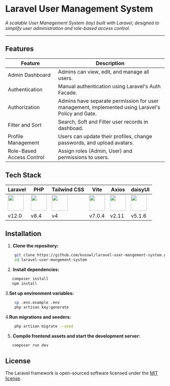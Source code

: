 
# Laravel User Management System

*A scalable User Management System (toy) built with Laravel, designed to simplify user administration and role-based access control.*

---

## Features

| Feature                   | Description                                                                                       |
|---------------------------|---------------------------------------------------------------------------------------------------|
| Admin Dashboard           | Admins can view, edit, and manage all users.                                                      |
| Authentication            | Manual authentication using Laravel's Auth Facade.                                                |
| Authorization             | Admins have separate permission for user management, implemented using Laravel's Policy and Gate. |
| Filter and Sort           | Search, Soft and Filter user records in dashboad.                                                 |
| Profile Management        | Users can update their profiles, change passwords, and upload avatars.                            |
| Role-Based Access Control | Assign roles (Admin, User) and permissions to users.                                              |

## Tech Stack



| Laravel      | PHP         | Tailwind CSS | Vite        | Axios       | daisyUI |
|--------------|-------------|--------------|-------------|-------------|---------|
| <img src="https://cdn.jsdelivr.net/gh/devicons/devicon@latest/icons/laravel/laravel-original.svg" width="50" height="50" /> | <img src="https://cdn.jsdelivr.net/gh/devicons/devicon@latest/icons/php/php-original.svg" width="50" height="50" /> | <img src="https://cdn.jsdelivr.net/gh/devicons/devicon@latest/icons/tailwindcss/tailwindcss-original.svg" width="50" height="50" /> | <img src="https://cdn.jsdelivr.net/gh/devicons/devicon@latest/icons/vitejs/vitejs-original.svg" width="50" height="50" /> | <img src="https://cdn.jsdelivr.net/gh/devicons/devicon@latest/icons/axios/axios-plain.svg" width="50" height="50" /> | <img src="https://img.daisyui.com/images/daisyui/mark-static.svg" width="50" height="50" /> |
| v12.0        | v8.4       | v4        | v7.0.4       | v2.11        | v5.1.6   |

## Installation

1. **Clone the repository:**
```bash
    git clone https://github.com/kusowl/laravel-user-mangement-system.git
    cd laravel-user-mangement-system
```
   
2. **Install dependencies:**
```bash
   composer install
   npm install
```
   
3.**Set up environment variables:**
   
```bash
    cp .env.example .env
    php artisan key:generate
```
    
4.**Run migrations and seeders:**
 ```bash
     php artisan migrate --seed
```
    
5. **Compile frontend assets and start the development server:**
 ```bash
    composer run dev
```
     
## License

The Laravel framework is open-sourced software licensed under the [MIT license](https://opensource.org/licenses/MIT).
